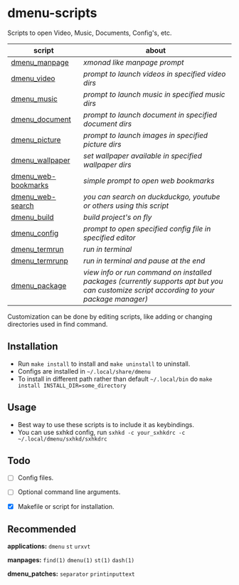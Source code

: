 # dmenu-scripts
Scripts to open Video, Music, Documents, Config's, etc.



| script                                                                                            | about                                                  |
|---------------------------------------------------------------------------------------------------|--------------------------------------------------------|
| [dmenu_manpage](https://github.com/DarkSamus669/dmenu-scripts/raw/main/dmenu_manpage)             | _xmonad like manpage prompt_
| [dmenu_video](https://github.com/DarkSamus669/dmenu-scripts/raw/main/dmenu_video)                 | _prompt to launch videos in specified video dirs_
| [dmenu_music](https://github.com/DarkSamus669/dmenu-scripts/raw/main/dmenu_music)                 | _prompt to launch music in specified music dirs_
| [dmenu_document](https://github.com/DarkSamus669/dmenu-scripts/raw/main/dmenu_document)           | _prompt to launch document in specified document dirs_
| [dmenu_picture](https://github.com/DarkSamus669/dmenu-scripts/raw/main/dmenu_picture)             | _prompt to launch images in specified picture dirs_
| [dmenu_wallpaper](https://github.com/DarkSamus669/dmenu-scripts/raw/main/dmenu_wallpaper)         | _set wallpaper available in specified wallpaper dirs_
| [dmenu_web-bookmarks](https://github.com/DarkSamus669/dmenu-scripts/raw/main/dmenu_web-bookmarks) | _simple prompt to open web bookmarks_
| [dmenu_web-search](https://github.com/DarkSamus669/dmenu-scripts/raw/main/dmenu_web-search)       | _you can search on duckduckgo, youtube or others using this script_
| [dmenu_build](https://github.com/DarkSamus669/dmenu-scripts/raw/main/dmenu_build)                 | _build project's on fly_
| [dmenu_config](https://github.com/DarkSamus669/dmenu-scripts/raw/main/dmenu_config)               | _prompt to open specified config file in specified editor_
| [dmenu_termrun](https://github.com/DarkSamus669/dmenu-scripts/raw/main/dmenu_termrun)             | _run in terminal_
| [dmenu_termrunp](https://github.com/DarkSamus669/dmenu-scripts/raw/main/dmenu_termrunp)           | _run in terminal and pause at the end_
| [dmenu_package](https://github.com/DarkSamus669/dmenu-scripts/raw/main/dmenu_package)             | _view info or run command on installed packages (currently supports apt but you can customize script according to your package manager)_


Customization can be done by editing scripts, like adding or changing directories used in find command.



## Installation
* Run ```make install``` to install and ```make uninstall``` to uninstall.
* Configs are installed in ```~/.local/share/dmenu```
* To install in different path rather than default ```~/.local/bin``` do ```make install INSTALL_DIR=some_directory```



## Usage
* Best way to use these scripts is to include it as keybindings.
* You can use sxhkd config, run ```sxhkd -c your_sxhkdrc -c ~/.local/dmenu/sxhkd/sxhkdrc```



## Todo
- [ ] Config files.
- [ ] Optional command line arguments.
- [x] Makefile or script for installation.



## Recommended

**applications:**
```dmenu``` ```st``` ```urxvt```


**manpages:**
```find(1)``` ```dmenu(1)``` ```st(1)``` ```dash(1)```


**dmenu_patches:**
```separator``` ```printinputtext```
